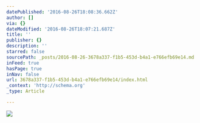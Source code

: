 ```yaml
---
datePublished: '2016-08-26T18:08:36.662Z'
author: []
via: {}
dateModified: '2016-08-26T18:07:21.687Z'
title: ''
publisher: {}
description: ''
starred: false
sourcePath: _posts/2016-08-26-3678a337-f1b5-453d-b4a1-e766efb69e14.md
inFeed: true
hasPage: true
inNav: false
url: 3678a337-f1b5-453d-b4a1-e766efb69e14/index.html
_context: 'http://schema.org'
_type: Article

---
```

![](https://the-grid-user-content.s3-us-west-2.amazonaws.com/8752237f-05ee-48a3-84e0-3d7dbe46300b.jpg)